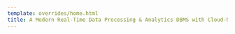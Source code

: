 ```yaml
---
template: overrides/home.html
title: A Modern Real-Time Data Processing & Analytics DBMS with Cloud-Native Architecture
---
```

